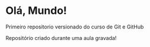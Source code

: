 # Olá, Mundo!
 Primeiro repositorio versionado do curso de Git e GitHub

Repositório criado durante uma aula gravada!